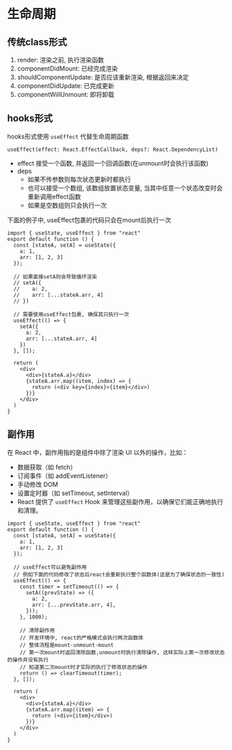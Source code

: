 # 生命周期

## 传统class形式

1. render: 渲染之前, 执行渲染函数
2. componentDidMount: 已经完成渲染
3. shouldComponentUpdate: 是否应该重新渲染, 根据返回来决定
4. componentDidUpdate: 已完成更新
5. componentWillUnmount: 即将卸载


## hooks形式

hooks形式使用 `useEffect` 代替生命周期函数

`useEffect(effect: React.EffectCallback, deps?: React.DependencyList)`
- effect 接受一个函数, 并返回一个回调函数(在unmount时会执行该函数)
- deps
  - 如果不传参数则每次状态更新时都执行
  - 也可以接受一个数组, 该数组放置状态变量, 当其中任意一个状态改变时会重新调用effect函数
  - 如果是空数组则只会执行一次

下面的例子中, useEffect包裹的代码只会在mount后执行一次

```tsx
import { useState, useEffect } from "react"
export default function () {
  const [stateA, setA] = useState({
    a: 1,
    arr: [1, 2, 3]
  });

  // 如果直接setA则会导致循环渲染
  // setA({
  //    a: 2,
  //    arr: [...stateA.arr, 4]
  // })

  // 需要使用useEffect包裹, 确保其只执行一次
  useEffect(() => {
    setA({
      a: 2,
      arr: [...stateA.arr, 4]
    })
  }, []);

  return (
    <div>
      <div>{stateA.a}</div>
      {stateA.arr.map((item, index) => {
        return (<div key={index}>{item}</div>)
      })}
    </div>
  )
}
```

## 副作用

在 React 中，副作用指的是组件中除了渲染 UI 以外的操作，比如：
- 数据获取（如 fetch）
- 订阅事件（如 addEventListener）
- 手动修改 DOM
- 设置定时器（如 setTimeout, setInterval）
- React 提供了 `useEffect` Hook 来管理这些副作用，以确保它们能正确地执行和清理。


```tsx
import { useState, useEffect } from "react"
export default function () {
  const [stateA, setA] = useState({
    a: 1,
    arr: [1, 2, 3]
  });

  // useEffect可以避免副作用
  // 例如下面的代码修改了状态后react会重新执行整个函数体(这是为了确保状态的一致性)
  useEffect(() => {
    const timer = setTimeout(() => {
      setA((prevState) => ({
        a: 2,
        arr: [...prevState.arr, 4],
      }));
    }, 1000);

    // 清除副作用
    // 开发环境中, react的严格模式会执行两次函数体
    // 整体流程是mount-unmount-mount
    // 第一次mount时返回清除函数,unmount时执行清除操作, 这样实际上第一次修改状态的操作并没有执行
    // 知道第二次mount时才实际的执行了修改状态的操作
    return () => clearTimeout(timer);
  }, []);

  return (
    <div>
      <div>{stateA.a}</div>
      {stateA.arr.map((item) => {
        return (<div>{item}</div>)
      })}
    </div>
  )
}
```

